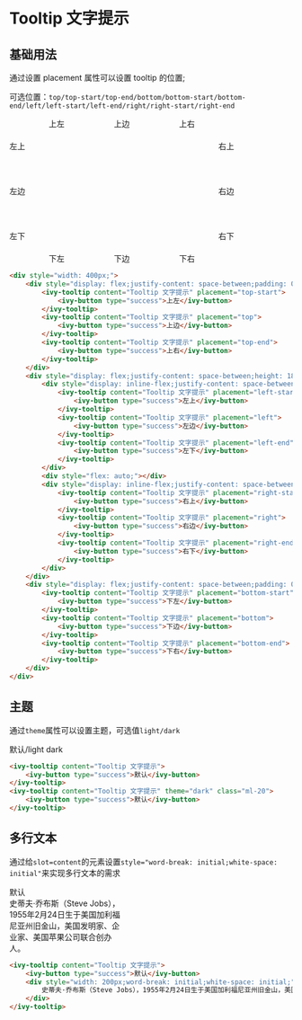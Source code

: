 # Tooltip 文字提示

## 基础用法

通过设置 placement 属性可以设置 tooltip 的位置;

可选位置：`top/top-start/top-end/bottom/bottom-start/bottom-end/left/left-start/left-end/right/right-start/right-end`

<div style="width: 400px;">
    <div style="display: flex;justify-content: space-between;padding: 0 70px">
        <ivy-tooltip content="Tooltip 文字提示" placement="top-start">
            <ivy-button type="success">上左</ivy-button>
        </ivy-tooltip>
        <ivy-tooltip content="Tooltip 文字提示" placement="top">
            <ivy-button type="success">上边</ivy-button>
        </ivy-tooltip>
        <ivy-tooltip content="Tooltip 文字提示" placement="top-end">
            <ivy-button type="success">上右</ivy-button>
        </ivy-tooltip>
    </div>
    <div style="display: flex;justify-content: space-between;height: 180px;padding: 20px 0;">
        <div style="display: inline-flex;justify-content: space-between;flex-direction: column;">
            <ivy-tooltip content="Tooltip 文字提示" placement="left-start">
                <ivy-button type="success">左上</ivy-button>
            </ivy-tooltip>
            <ivy-tooltip content="Tooltip 文字提示" placement="left">
                <ivy-button type="success">左边</ivy-button>
            </ivy-tooltip>
            <ivy-tooltip content="Tooltip 文字提示" placement="left-end">
                <ivy-button type="success">左下</ivy-button>
            </ivy-tooltip>
        </div>
        <div style="flex: auto;"></div>
        <div style="display: inline-flex;justify-content: space-between;flex-direction: column;">
            <ivy-tooltip content="Tooltip 文字提示" placement="right-start">
                <ivy-button type="success">右上</ivy-button>
            </ivy-tooltip>
            <ivy-tooltip content="Tooltip 文字提示" placement="right">
                <ivy-button type="success">右边</ivy-button>
            </ivy-tooltip>
            <ivy-tooltip content="Tooltip 文字提示" placement="right-end">
                <ivy-button type="success">右下</ivy-button>
            </ivy-tooltip>
        </div>
    </div>
    <div style="display: flex;justify-content: space-between;padding: 0 70px">
        <ivy-tooltip content="Tooltip 文字提示" placement="bottom-start">
            <ivy-button type="success">下左</ivy-button>
        </ivy-tooltip>
        <ivy-tooltip content="Tooltip 文字提示" placement="bottom">
            <ivy-button type="success">下边</ivy-button>
        </ivy-tooltip>
        <ivy-tooltip content="Tooltip 文字提示" placement="bottom-end">
            <ivy-button type="success">下右</ivy-button>
        </ivy-tooltip>
    </div>
</div>

```html
<div style="width: 400px;">
    <div style="display: flex;justify-content: space-between;padding: 0 70px">
        <ivy-tooltip content="Tooltip 文字提示" placement="top-start">
            <ivy-button type="success">上左</ivy-button>
        </ivy-tooltip>
        <ivy-tooltip content="Tooltip 文字提示" placement="top">
            <ivy-button type="success">上边</ivy-button>
        </ivy-tooltip>
        <ivy-tooltip content="Tooltip 文字提示" placement="top-end">
            <ivy-button type="success">上右</ivy-button>
        </ivy-tooltip>
    </div>
    <div style="display: flex;justify-content: space-between;height: 180px;padding: 20px 0;">
        <div style="display: inline-flex;justify-content: space-between;flex-direction: column;">
            <ivy-tooltip content="Tooltip 文字提示" placement="left-start">
                <ivy-button type="success">左上</ivy-button>
            </ivy-tooltip>
            <ivy-tooltip content="Tooltip 文字提示" placement="left">
                <ivy-button type="success">左边</ivy-button>
            </ivy-tooltip>
            <ivy-tooltip content="Tooltip 文字提示" placement="left-end">
                <ivy-button type="success">左下</ivy-button>
            </ivy-tooltip>
        </div>
        <div style="flex: auto;"></div>
        <div style="display: inline-flex;justify-content: space-between;flex-direction: column;">
            <ivy-tooltip content="Tooltip 文字提示" placement="right-start">
                <ivy-button type="success">右上</ivy-button>
            </ivy-tooltip>
            <ivy-tooltip content="Tooltip 文字提示" placement="right">
                <ivy-button type="success">右边</ivy-button>
            </ivy-tooltip>
            <ivy-tooltip content="Tooltip 文字提示" placement="right-end">
                <ivy-button type="success">右下</ivy-button>
            </ivy-tooltip>
        </div>
    </div>
    <div style="display: flex;justify-content: space-between;padding: 0 70px">
        <ivy-tooltip content="Tooltip 文字提示" placement="bottom-start">
            <ivy-button type="success">下左</ivy-button>
        </ivy-tooltip>
        <ivy-tooltip content="Tooltip 文字提示" placement="bottom">
            <ivy-button type="success">下边</ivy-button>
        </ivy-tooltip>
        <ivy-tooltip content="Tooltip 文字提示" placement="bottom-end">
            <ivy-button type="success">下右</ivy-button>
        </ivy-tooltip>
    </div>
</div>
```

## 主题

通过`theme`属性可以设置主题，可选值`light/dark`

<ivy-tooltip content="Tooltip 文字提示">
    <ivy-button type="success">默认/light</ivy-button>
</ivy-tooltip>
<ivy-tooltip content="Tooltip 文字提示" theme="dark" class="margin-left-20">
    <ivy-button type="success">dark</ivy-button>
</ivy-tooltip>

```html
<ivy-tooltip content="Tooltip 文字提示">
    <ivy-button type="success">默认</ivy-button>
</ivy-tooltip>
<ivy-tooltip content="Tooltip 文字提示" theme="dark" class="ml-20">
    <ivy-button type="success">默认</ivy-button>
</ivy-tooltip>
```

## 多行文本

通过给`slot=content`的元素设置`style="word-break: initial;white-space: initial"`来实现多行文本的需求

<ivy-tooltip content="Tooltip 文字提示">
    <ivy-button type="success">默认</ivy-button>
    <div style="width: 200px;word-break: initial;white-space: initial;" slot="content">史蒂夫·乔布斯（Steve Jobs），1955年2月24日生于美国加利福尼亚州旧金山，美国发明家、企业家、美国苹果公司联合创办人。</div>
</ivy-tooltip>

```html
<ivy-tooltip content="Tooltip 文字提示">
    <ivy-button type="success">默认</ivy-button>
    <div style="width: 200px;word-break: initial;white-space: initial;" slot="content">
        史蒂夫·乔布斯（Steve Jobs），1955年2月24日生于美国加利福尼亚州旧金山，美国发明家、企业家、美国苹果公司联合创办人。
    </div>
</ivy-tooltip>
```
